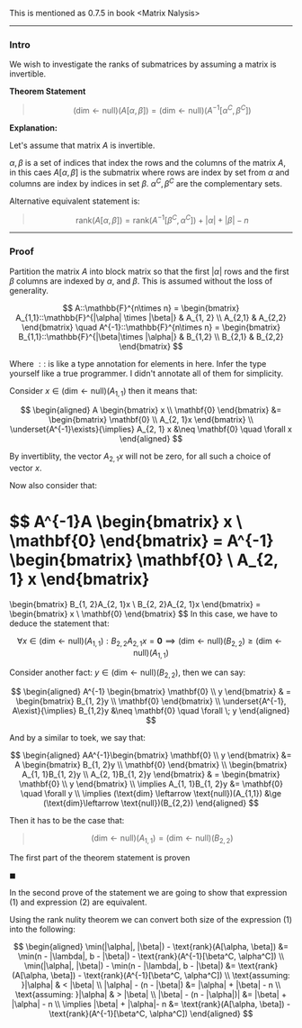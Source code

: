 This is mentioned as 0.7.5 in book \<Matrix Nalysis\>


---
### **Intro**

We wish to investigate the ranks of submatrices by assuming a matrix is invertible. 

**Theorem Statement**

> $$
> (\text{dim} \leftarrow \text{null})(A[\alpha, \beta]) =(\text{dim} \leftarrow \text{null})(A^{-1}[\alpha^C,  \beta^C])\tag{1}
> $$

**Explanation:** 

Let's assume that matrix $A$ is invertible. 

$\alpha, \beta$ is a set of indices that index the rows and the columns of the matrix $A$, in this caes $A[\alpha, \beta]$ is the submatrix where rows are index by set from $\alpha$ and columns are index by indices in set $\beta$. $\alpha^C, \beta^C$ are the complementary sets. 

Alternative equivalent statement is: 

> $$
> \text{rank}(A[\alpha, \beta]) = \text{rank}(A^{-1}[\beta^C, \alpha^C]) + |\alpha| + |\beta| - n \tag{2}
> $$


---
### **Proof**

Partition the matrix $A$ into block matrix so that the first $|\alpha|$ rows and the first $\beta$ columns are indexed by $\alpha$, and $\beta$. This is assumed without the loss of generality. 

$$
A::\mathbb{F}^{n\times n} = 
\begin{bmatrix}
    A_{1,1}::\mathbb{F}^{|\alpha| \times |\beta|} & A_{1, 2}
    \\
    A_{2,1} & A_{2,2} 
\end{bmatrix}
\quad 
A^{-1}::\mathbb{F}^{n\times n} = 
\begin{bmatrix}
    B_{1,1}::\mathbb{F}^{|\beta|\times |\alpha|} & B_{1,2}
    \\
    B_{2,1} & B_{2,2}
\end{bmatrix}
$$
 
Where $::$ is like a type annotation for elements in here. Infer the type yourself like a true programmer. I didn't annotate all of them for simplicity. 

Consider $x \in (\text{dim}\leftarrow \text{null})(A_{1,1})$ then it means that: 

$$
\begin{aligned}
    A 
    \begin{bmatrix}
        x \\ \mathbf{0}
    \end{bmatrix}
    &= 
    \begin{bmatrix}
        \mathbf{0} \\ A_{2, 1}x
    \end{bmatrix}
    \\
    \underset{A^{-1}\exists}{\implies} 
    A_{2, 1} x &\neq \mathbf{0} \quad \forall x
\end{aligned}
$$

By invertiblity, the vector $A_{2, 1}x$ will not be zero, for all such a choice of vector $x$. 

Now also consider that: 

$$
A^{-1}A \begin{bmatrix}
    x \\ \mathbf{0}
\end{bmatrix}
= A^{-1} 
\begin{bmatrix}
    \mathbf{0}
    \\
    A_{2, 1} x
\end{bmatrix}
=
\begin{bmatrix}
    B_{1, 2}A_{2, 1}x
    \\
    B_{2, 2}A_{2, 1}x
\end{bmatrix} = 
\begin{bmatrix}
    x \\ \mathbf{0}
\end{bmatrix}
$$
In this case, we have to deduce the statement that: 

$$
\forall x \in (\text{dim} \leftarrow \text{null})(A_{1, 1})
: 
B_{2, 2}A_{2, 1}x = \mathbf{0} \implies (\text{dim}\leftarrow \text{null})(B_{2,2})\ge (\text{dim}\leftarrow \text{null})(A_{1,1})
$$

Consider another fact: $y\in (\text{dim}\leftarrow \text{null})(B_{2,2})$, then we can say: 

$$
\begin{aligned}
    A^{-1} \begin{bmatrix}
        \mathbf{0} \\ y
    \end{bmatrix}
    & = 
    \begin{bmatrix}
        B_{1, 2}y \\ 
        \mathbf{0}
    \end{bmatrix}
    \\
    \underset{A^{-1}, A\exist}{\implies} 
    B_{1,2}y &\neq \mathbf{0} \quad \forall \; y
\end{aligned}
$$

And by a similar to toek, we say that: 

$$
\begin{aligned}
    AA^{-1}\begin{bmatrix}
        \mathbf{0} \\ y 
    \end{bmatrix}
    &= 
    A
    \begin{bmatrix}
        B_{1, 2}y \\ 
        \mathbf{0}
    \end{bmatrix}
    \\
    \begin{bmatrix}
        A_{1, 1}B_{1, 2}y
        \\
        A_{2, 1}B_{1, 2}y
    \end{bmatrix}
    & = 
    \begin{bmatrix}
        \mathbf{0}
        \\
        y
    \end{bmatrix}
    \\
    \implies 
    A_{1, 1}B_{1, 2}y &= \mathbf{0} \quad \forall y
    \\
    \implies 
    (\text{dim} \leftarrow \text{null})(A_{1,1}) 
    &\ge 
    (\text{dim}\leftarrow \text{null})(B_{2,2})
\end{aligned}
$$

Then it has to be the case that: 

> $$
> (\text{dim}\leftarrow\text{null})(A_{1,1}) = (\text{dim}\leftarrow\text{null})(B_{2,2})
> $$

The first part of the theorem statement is proven

$\blacksquare$


In the second prove of the statement we are going to show that expression (1) and expression (2) are equivalent. 

Using the rank nulity theorem we can convert both size of the expression (1) into the following: 

$$
\begin{aligned}
    \min(|\alpha|, |\beta|)  - \text{rank}(A[\alpha, \beta]) &= 
    \min(n - |\lambda|, b - |\beta|) - \text{rank}(A^{-1}[\beta^C, \alpha^C])
    \\
    \min(|\alpha|, |\beta|) - \min(n - |\lambda|, b - |\beta|) &= 
    \text{rank}(A[\alpha, \beta]) - \text{rank}(A^{-1}[\beta^C, \alpha^C])
    \\
    \text{assuming: }|\alpha| & < |\beta| 
    \\
    |\alpha| - (n - |\beta|) &= |\alpha| + |\beta| - n
    \\
    \text{assuming: }|\alpha| & > |\beta| 
    \\
    |\beta| - (n - |\alpha|)| &= |\beta| + |\alpha| - n
    \\
    \implies 
    |\beta| + |\alpha|- n &= \text{rank}(A[\alpha, \beta]) - \text{rank}(A^{-1}[\beta^C, \alpha^C])
\end{aligned}
$$


